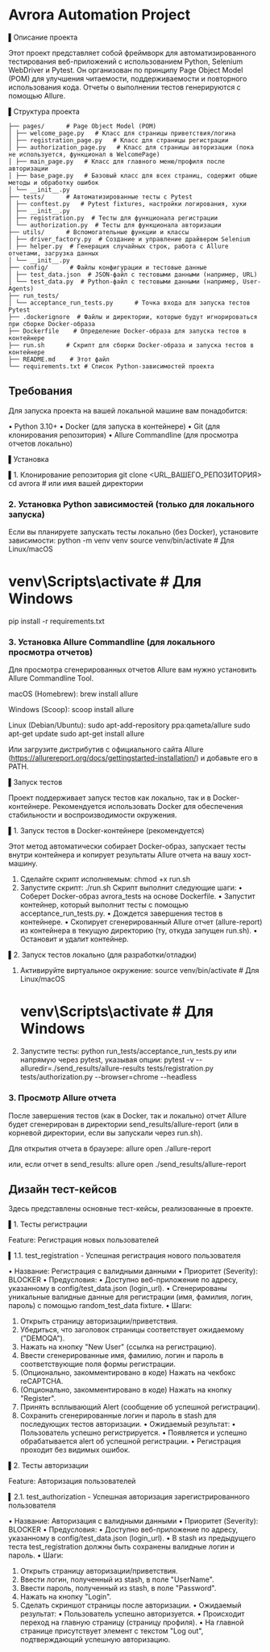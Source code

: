 # Avrora Automation Project

▌Описание проекта

Этот проект представляет собой фреймворк для автоматизированного тестирования веб-приложений с использованием Python, Selenium WebDriver и Pytest. Он организован по принципу Page Object Model (POM) для улучшения читаемости, поддерживаемости и повторного использования кода. Отчеты о выполнении тестов генерируются с помощью Allure.

▌Структура проекта
```
├── pages/      # Page Object Model (POM)
│ ├── welcome_page.py   # Класс для страницы приветствия/логина
│ ├── registration_page.py   # Класс для страницы регистрации
│ ├── authorization_page.py   # Класс для страницы авторизации (пока не используется, функционал в WelcomePage)
│ ├── main_page.py   # Класс для главного меню/профиля после авторизации
│ ├── base_page.py   # Базовый класс для всех страниц, содержит общие методы и обработку ошибок
│ └── __init__.py
├── tests/      # Автоматизированные тесты с Pytest
│ ├── conftest.py   # Pytest fixtures, настройки логирования, хуки
│ ├── __init__.py
│ ├── registration.py  # Тесты для функционала регистрации
│ └── authorization.py  # Тесты для функционала авторизации
├── utils/      # Вспомогательные функции и классы
│ ├── driver_factory.py  # Создание и управление драйвером Selenium
│ ├── helper.py  # Генерация случайных строк, работа с Allure отчетами, загрузка данных
│ └── __init__.py
├── config/      # Файлы конфигурации и тестовые данные
│ ├── test_data.json  # JSON-файл с тестовыми данными (например, URL)
│ └── test_data.py  # Python-файл с тестовыми данными (например, User-Agents)
├── run_tests/ 
│ └── acceptance_run_tests.py      # Точка входа для запуска тестов Pytest
├── .dockerignore  # Файлы и директории, которые будут игнорироваться при сборке Docker-образа
├── Dockerfile    # Определение Docker-образа для запуска тестов в контейнере
├── run.sh      # Скрипт для сборки Docker-образа и запуска тестов в контейнере
├── README.md    # Этот файл
└── requirements.txt # Список Python-зависимостей проекта

```

## Требования

Для запуска проекта на вашей локальной машине вам понадобится:

•  Python 3.10+
•  Docker (для запуска в контейнере)
•  Git (для клонирования репозитория)
•  Allure Commandline (для просмотра отчетов локально)

▌Установка

▌1. Клонирование репозитория
git clone <URL_ВАШЕГО_РЕПОЗИТОРИЯ>
cd avrora # или имя вашей директории

### 2. Установка Python зависимостей (только для локального запуска)

Если вы планируете запускать тесты локально (без Docker), установите зависимости:
python -m venv venv
source venv/bin/activate # Для Linux/macOS
# venv\Scripts\activate  # Для Windows
pip install -r requirements.txt

### 3. Установка Allure Commandline (для локального просмотра отчетов)

Для просмотра сгенерированных отчетов Allure вам нужно установить Allure Commandline Tool.

macOS (Homebrew):
brew install allure

Windows (Scoop):
scoop install allure

Linux (Debian/Ubuntu):
sudo apt-add-repository ppa:qameta/allure
sudo apt-get update 
sudo apt-get install allure

Или загрузите дистрибутив с официального сайта Allure (https://allurereport.org/docs/gettingstarted-installation/) и добавьте его в PATH.

▌Запуск тестов

Проект поддерживает запуск тестов как локально, так и в Docker-контейнере. Рекомендуется использовать Docker для обеспечения стабильности и воспроизводимости окружения.

▌1. Запуск тестов в Docker-контейнере (рекомендуется)

Этот метод автоматически собирает Docker-образ, запускает тесты внутри контейнера и копирует результаты Allure отчета на вашу хост-машину.

1. Сделайте скрипт исполняемым:
    chmod +x run.sh
2. Запустите скрипт:
    ./run.sh
Скрипт выполнит следующие шаги:
  •  Соберет Docker-образ avrora_tests на основе Dockerfile.
  •  Запустит контейнер, который выполнит тесты с помощью acceptance_run_tests.py.
  •  Дождется завершения тестов в контейнере.
  •  Скопирует сгенерированный Allure отчет (allure-report) из контейнера в текущую директорию (ту, откуда запущен run.sh).
  •  Остановит и удалит контейнер.

▌2. Запуск тестов локально (для разработки/отладки)

1. Активируйте виртуальное окружение:
    source venv/bin/activate # Для Linux/macOS
    # venv\Scripts\activate  # Для Windows
2. Запустите тесты:
    python run_tests/acceptance_run_tests.py
или напрямую через pytest, указывая опции:
    pytest -v --alluredir=./send_results/allure-results tests/registration.py tests/authorization.py --browser=chrome --headless
### 3. Просмотр Allure отчета

После завершения тестов (как в Docker, так и локально) отчет Allure будет сгенерирован в директории send_results/allure-report (или в корневой директории, если вы запускали через run.sh).

Для открытия отчета в браузере:
allure open ./allure-report

или, если отчет в send_results:
allure open ./send_results/allure-report

## Дизайн тест-кейсов

Здесь представлены основные тест-кейсы, реализованные в проекте.

▌1. Тесты регистрации

Feature: Регистрация новых пользователей

▍1.1. test_registration - Успешная регистрация нового пользователя

•  Название: Регистрация с валидными данными
•  Приоритет (Severity): BLOCKER
•  Предусловия:
  •  Доступно веб-приложение по адресу, указанному в config/test_data.json (login_url).
  •  Сгенерированы уникальные валидные данные для регистрации (имя, фамилия, логин, пароль) с помощью random_test_data fixture.
•  Шаги:
  1. Открыть страницу авторизации/приветствия.
  2. Убедиться, что заголовок страницы соответствует ожидаемому ("DEMOQA").
  3. Нажать на кнопку "New User" (ссылка на регистрацию).
  4. Ввести сгенерированные имя, фамилию, логин и пароль в соответствующие поля формы регистрации.
  5. (Опционально, закомментировано в коде) Нажать на чекбокс reCAPTCHA.
  6. (Опционально, закомментировано в коде) Нажать на кнопку "Register".
  7. Принять всплывающий Alert (сообщение об успешной регистрации).
  8. Сохранить сгенерированные логин и пароль в stash для последующих тестов авторизации.
•  Ожидаемый результат:
  •  Пользователь успешно регистрируется.
  •  Появляется и успешно обрабатывается alert об успешной регистрации.
  •  Регистрация проходит без видимых ошибок.

▌2. Тесты авторизации

Feature: Авторизация пользователей

▍2.1. test_authorization - Успешная авторизация зарегистрированного пользователя

•  Название: Авторизация с валидными данными
•  Приоритет (Severity): BLOCKER
•  Предусловия:
  •  Доступно веб-приложение по адресу, указанному в config/test_data.json (login_url).
  •  В stash из предыдущего теста test_registration должны быть сохранены валидные логин и пароль.
•  Шаги:
  1. Открыть страницу авторизации/приветствия.
  2. Ввести логин, полученный из stash, в поле "UserName".
  3. Ввести пароль, полученный из stash, в поле "Password".
  4. Нажать на кнопку "Login".
  5. Сделать скриншот страницы после авторизации.
•  Ожидаемый результат:
  •  Пользователь успешно авторизуется.
  •  Происходит переход на главную страницу (страницу профиля).
  •  На главной странице присутствует элемент с текстом "Log out", подтверждающий успешную авторизацию.
